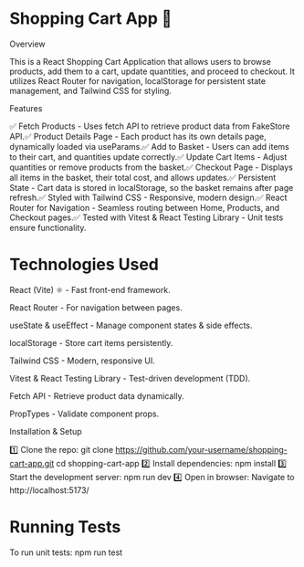 # Shopping Cart App 🛒

Overview

This is a React Shopping Cart Application that allows users to browse products, add them to a cart, update quantities, and proceed to checkout. It utilizes React Router for navigation, localStorage for persistent state management, and Tailwind CSS for styling.

Features

✅ Fetch Products - Uses fetch API to retrieve product data from FakeStore API.✅ Product Details Page - Each product has its own details page, dynamically loaded via useParams.✅ Add to Basket - Users can add items to their cart, and quantities update correctly.✅ Update Cart Items - Adjust quantities or remove products from the basket.✅ Checkout Page - Displays all items in the basket, their total cost, and allows updates.✅ Persistent State - Cart data is stored in localStorage, so the basket remains after page refresh.✅ Styled with Tailwind CSS - Responsive, modern design.✅ React Router for Navigation - Seamless routing between Home, Products, and Checkout pages.✅ Tested with Vitest & React Testing Library - Unit tests ensure functionality.

# Technologies Used

React (Vite) ⚛️ - Fast front-end framework.

React Router - For navigation between pages.

useState & useEffect - Manage component states & side effects.

localStorage - Store cart items persistently.

Tailwind CSS - Modern, responsive UI.

Vitest & React Testing Library - Test-driven development (TDD).

Fetch API - Retrieve product data dynamically.

PropTypes - Validate component props.

Installation & Setup

1️⃣ Clone the repo:
git clone https://github.com/your-username/shopping-cart-app.git
cd shopping-cart-app
2️⃣ Install dependencies:
npm install
3️⃣ Start the development server:
npm run dev
4️⃣ Open in browser:
Navigate to http://localhost:5173/

# Running Tests

To run unit tests:
npm run test

